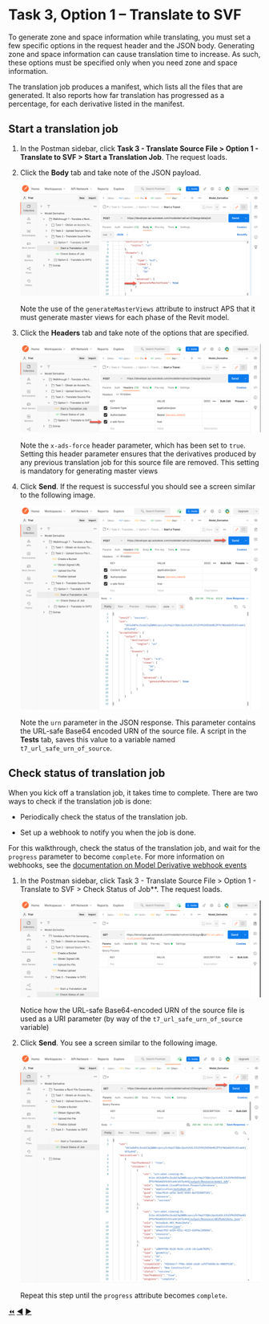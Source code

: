 # Task 3, Option 1 – Translate to SVF

To generate zone and space information while translating, you must set a few specific options in the request header and the JSON body. Generating zone and space information can cause translation time to increase. As such, these options must be specified only when you need zone and space information.

The translation job produces a manifest, which lists all the files that are generated. It also reports how far translation has progressed as a percentage, for each derivative listed in the manifest.


## Start a translation job

1. In the Postman sidebar, click **Task 3 - Translate Source File > Option 1 - Translate to SVF > Start a Translation Job**. The request loads.

2. Click the **Body** tab and take note of the JSON payload.

    ![Create Translation Job JSON Payload](../images/tutorial_07_task_3_start_a_translation_job_01.png "Create Translation Job JSON Payload")

    Note the use of the `generateMasterViews` attribute to instruct APS that it must generate master views for each phase of the Revit model.

3. Click the **Headers** tab and take note of the options that are specified.

   ![Create translation job - Header tab](../images/tutorial_07_task_3_start_a_translation_job_02.png "Create translation job - Header tab")

   Note the `x-ads-force` header parameter, which has been set to `true`. Setting this header parameter ensures that the derivatives produced by any previous translation job for this source file are removed. This setting is mandatory for generating master views

3. Click **Send**. If the request is successful you should see a screen similar to the following image.

    ![Successful Submission of Translation Job](../images/tutorial_07_task_3_start_a_translation_job_03.png "Successful Submission of Translation Job")

    Note the `urn` parameter in the JSON response. This parameter contains the URL-safe Base64 encoded URN of the source file. A script in the **Tests** tab, saves this value to a variable named `t7_url_safe_urn_of_source`.

## Check status of translation job

When you kick off a translation job, it takes time to complete. There are two ways to check if the translation job is done:

- Periodically check the status of the translation job.

- Set up a webhook to notify you when the job is done.

For this walkthrough, check the status of the translation job, and wait for the `progress` parameter to become `complete`. For more information on webhooks, see the [documentation on Model Derivative webhook events](https://aps.autodesk.com/en/docs/webhooks/v1/reference/events/model_derivative_events)

1. In the Postman sidebar, click Task 3 - Translate Source File > Option 1 - Translate to SVF > Check Status of Job**. The request loads.

   ![Check Status of Job](../images/tutorial_07_task_3_check_status_of_translation_job_01.png "Check Status of Job")

   Notice how the URL-safe Base64-encoded URN of the source file is used as a URI parameter (by way of the `t7_url_safe_urn_of_source` variable)

2. Click **Send**. You see a screen similar to the following image.

   ![Successful Job](../images/tutorial_07_task_3_check_status_of_translation_job_02.png "Successful Job")

   Repeat this step until the `progress` attribute becomes `complete`.

[:rewind:](../readme.md "readme.md") [:arrow_backward:](task-3.md "Previous task") [:arrow_forward:](task-4.md "Next task")
